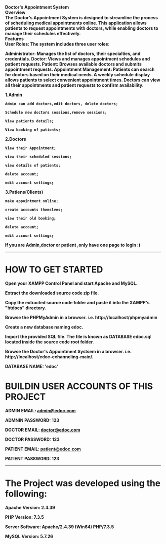 <b>Doctor's Appointment System<b> <br>
Overview <br>
The Doctor's Appointment System is designed to streamline the process of scheduling medical appointments online. This application allows patients to request appointments with doctors, while enabling doctors to manage their schedules effectively.
<br>
Features <br>
User Roles:
The system includes three user roles:<br>

Administrator: Manages the list of doctors, their specialties, and credentials.
Doctor: Views and manages appointment schedules and patient requests.
Patient: Browses available doctors and submits appointment requests.
Appointment Management:
Patients can search for doctors based on their medical needs.
A weekly schedule display allows patients to select convenient appointment times.
Doctors can view all their appointments and patient requests to confirm availability.

1.Admin

    Admin can add doctors,edit doctors, delete doctors;

    Schedule new doctors sessions,remove sessions;

    View patients details;

    View booking of patients;

2.Doctors

    View their Appointment;

    view their scheduled sessions;

    view details of patients;

    delete account;

    edit account settings;

3.Patiens(Clients)

    make appointment online;

    create accounts themslves;

    view their old booking;

    delete account;

    edit account settings;

If you are Admin,doctor or patient ,only have one page to login :)

---

# HOW TO GET STARTED

Open your XAMPP Control Panel and start Apache and MySQL.

Extract the downloaded source code zip file.

Copy the extracted source code folder and paste it into the XAMPP's "htdocs" directory.

Browse the PHPMyAdmin in a browser. i.e. http://localhost/phpmyadmin

Create a new database naming edoc.

Import the provided SQL file. The file is known as DATABASE edoc.sql located inside the source code root folder.

Browse the Doctor's Appointment Systsem in a browser. i.e. http://localhost/edoc-echanneling-main/.

DATABASE NAME: 'edoc'

# BUILDIN USER ACCOUNTS OF THIS PROJECT

ADMIN EMAIL: admin@edoc.com

ADMNIN PASSWORD: 123

DOCTOR EMAIL: doctor@edoc.com

DOCTOR PASSWORD: 123

PATIENT EMAIL: patient@edoc.com

PATIENT PASSWORD: 123

---

# The Project was developed using the following:

Apache Version: 2.4.39

PHP Version: 7.3.5

Server Software: Apache/2.4.39 (Win64) PHP/7.3.5

MySQL Version: 5.7.26

